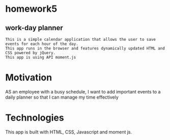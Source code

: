 # homework5


## work-day planner
    This is a simple calendar application that allows the user to save events for each hour of the day.
    This app runs in the browser and features dynamically updated HTML and CSS powered by jQuery.
    This app is using API moment.js

# Motivation
AS an employee with a busy schedule, I want to add important events to a daily planner so that I can manage my time effectively


# Technologies 
This app is built with HTML, CSS, Javascript and moment js.

